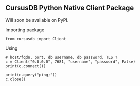 ## CursusDB Python Native Client Package
Will soon be available on PyPI.

Importing package
``` 
from cursusdb import Client
```

Using 
``` 
# host/fqdn, port, db username, db password, TLS ?
c = Client("0.0.0.0", 7681, "username", "password", False)
print(c.connect())

print(c.query("ping;"))
c.close()
```
